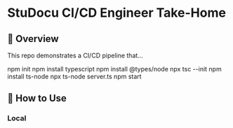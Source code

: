 # StuDocu CI/CD Engineer Take-Home

## 🧪 Overview
This repo demonstrates a CI/CD pipeline that...

npm init
npm install typescript
npm install @types/node
npx tsc --init
npm install ts-node
npx ts-node server.ts
npm start

## 🚀 How to Use

### Local